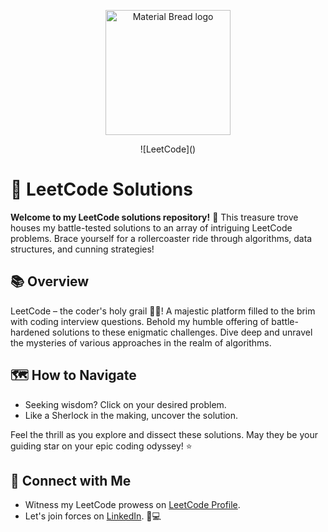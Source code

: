 <p align="center">
    <img width="200" src="[http://material-bread.org/logo-shadow.svg](https://www.google.com/url?sa=i&url=https%3A%2F%2Fleetcode.com%2F&psig=AOvVaw3MywZ-biYjlqVU8XPhEHGt&ust=1697905187284000&source=images&cd=vfe&opi=89978449&ved=0CBEQjRxqFwoTCKCNuYSEhYIDFQAAAAAdAAAAABAE)" alt="Material Bread logo">
</p>
<div style="text-align:center">
    ![LeetCode]()
</div>

# 🚀 LeetCode Solutions

**Welcome to my LeetCode solutions repository!** 🎉 This treasure trove houses my battle-tested solutions to an array of intriguing LeetCode problems. Brace yourself for a rollercoaster ride through algorithms, data structures, and cunning strategies!

## 📚 Overview

LeetCode – the coder's holy grail 🧙‍♂️! A majestic platform filled to the brim with coding interview questions. Behold my humble offering of battle-hardened solutions to these enigmatic challenges. Dive deep and unravel the mysteries of various approaches in the realm of algorithms.

## 🗺️ How to Navigate

- Seeking wisdom? Click on your desired problem.
- Like a Sherlock in the making, uncover the solution.

Feel the thrill as you explore and dissect these solutions. May they be your guiding star on your epic coding odyssey! ⭐

## 🤝 Connect with Me

- Witness my LeetCode prowess on [LeetCode Profile](https://leetcode.com/Girish_Raghav/).
- Let's join forces on [LinkedIn](https://www.linkedin.com/in/girish-raghav-m-58492a253/). 🌌💻
